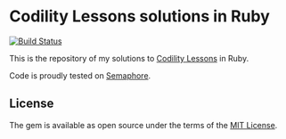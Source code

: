 # Codility Lessons solutions in Ruby

[![Build Status](https://semaphoreci.com/api/v1/strika/codility/branches/master/shields_badge.svg)](https://semaphoreci.com/strika/codility)

This is the repository of my solutions to [Codility
Lessons](https://codility.com/programmers/lessons/) in Ruby.

Code is proudly tested on [Semaphore](https://semaphoreci.com).

## License

The gem is available as open source under the terms of the [MIT
License](http://opensource.org/licenses/MIT).

